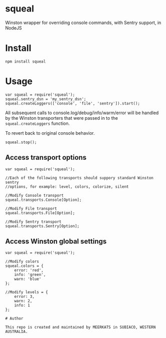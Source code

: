# squeal
Winston wrapper for overriding console commands, with Sentry support, in NodeJS

# Install

`npm install squeal`

# Usage

```
var squeal = require('squeal');
squeal.sentry_dsn = 'my_sentry_dsn';
squeal.createLoggers(['console', 'file', 'sentry']).start();
```
All subsequent calls to console.log/debug/info/warm/error will be handled by the Winston
transporters that were passed in to the `squeal.createLoggers` function.

To revert back to original console behavior.
```
squeal.stop();
```

## Access transport options

```
var squeal = require('squeal');

//Each of the following transports should suppory standard Winston sentry 
//options, for example: level, colors, colorize, silent

//Modify Console transport
squeal.transports.Console[Option];

//Modify File transport
squeal.transports.File[Option];

//Modify Sentry transport
squeal.transports.Sentry[Option];
```

## Access Winston global settings

```
var squeal = require('squeal');

//Modify colors
squeal.colors = { 
    error: 'red',
    info: 'green', 
    warn: 'blue'
};

//Modify levels = {
    error: 3,
    warn: 2,
    info: 1
};

# Author

This repo is created and maintained by MEERKATS in SUBIACO, WESTERN AUSTRALIA.
